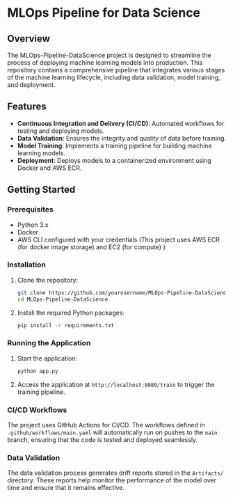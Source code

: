 # MLOps Pipeline for Data Science

## Overview

The MLOps-Pipeline-DataScience project is designed to streamline the process of deploying machine learning models into production. This repository contains a comprehensive pipeline that integrates various stages of the machine learning lifecycle, including data validation, model training, and deployment.

## Features

- **Continuous Integration and Delivery (CI/CD)**: Automated workflows for testing and deploying models.
- **Data Validation**: Ensures the integrity and quality of data before training.
- **Model Training**: Implements a training pipeline for building machine learning models.
- **Deployment**: Deploys models to a containerized environment using Docker and AWS ECR.


## Getting Started

### Prerequisites

- Python 3.x
- Docker
- AWS CLI configured with your credentials (This project uses AWS ECR (for docker image storage) and EC2 (for compute) )
 
### Installation

1. Clone the repository:
   ```bash
   git clone https://github.com/yourusername/MLOps-Pipeline-DataScience.git
   cd MLOps-Pipeline-DataScience
   ```

2. Install the required Python packages:
   ```bash
   pip install -r requirements.txt
   ```

### Running the Application

1. Start the application:
   ```bash
   python app.py
   ```

2. Access the application at `http://localhost:8080/train` to trigger the training pipeline.

### CI/CD Workflows

The project uses GitHub Actions for CI/CD. The workflows defined in `.github/workflows/main.yaml` will automatically run on pushes to the `main` branch, ensuring that the code is tested and deployed seamlessly.

### Data Validation

The data validation process generates drift reports stored in the `Artifacts/` directory. These reports help monitor the performance of the model over time and ensure that it remains effective.

